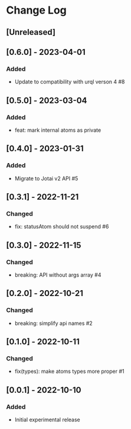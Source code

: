 # Change Log

## [Unreleased]

## [0.6.0] - 2023-04-01
### Added
- Update to compatibility with urql verson 4 #8

## [0.5.0] - 2023-03-04
### Added
- feat: mark internal atoms as private

## [0.4.0] - 2023-01-31
### Added
- Migrate to Jotai v2 API #5

## [0.3.1] - 2022-11-21
### Changed
- fix: statusAtom should not suspend #6

## [0.3.0] - 2022-11-15
### Changed
- breaking: API without args array #4

## [0.2.0] - 2022-10-21
### Changed
- breaking: simplify api names #2

## [0.1.0] - 2022-10-11
### Changed
- fix(types): make atoms types more proper #1

## [0.0.1] - 2022-10-10
### Added
- Initial experimental release
